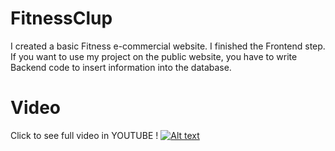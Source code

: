 # FitnessClup
I created a basic Fitness e-commercial website. I finished the Frontend step. If you want to use my project on the public website, you have to write Backend code to insert information into the database.

# Video
Click to see full video in YOUTUBE !
[![Alt text](https://img.youtube.com/vi/Pz5Jsm5O6dc/0.jpg)](https://www.youtube.com/watch?v=Pz5Jsm5O6dc)

